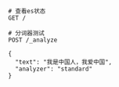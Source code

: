 ```http request
# 查看es状态
GET /
```

```http request
# 分词器测试
POST /_analyze

{
  "text": "我是中国人，我爱中国",
  "analyzer": "standard"
}
```

